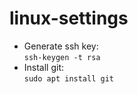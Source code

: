 # linux-settings
- Generate ssh key:  
```ssh-keygen -t rsa```
- Install git:  
```sudo apt install git```

